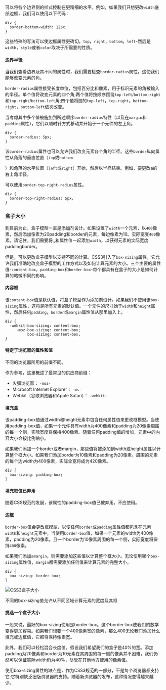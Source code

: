 可以将各个边界侧的样式控制在更精细的水平。例如，如果我们只想更改`width`底部边框，我们可以使用以下代码：

```
div {
  border-bottom-width: 12px;
}
```

这些特殊的写法可以使边框属性更确切。`top`，`right`，`bottom`，`left`-然后是`width`，`style`或者`color`取决于所需要的性质。

#### 边界半径

当我们查看边界及其不同的属性时，我们需要检查`border-radius`属性，这使我们能够改变元素的角。

`border-radius`属性接受长度单位，包括百分比和像素，用于标识元素的角被输入的半径。单个值将改变元素的四个角;两个值将按顺序围绕`top-left`/`bottom-right`和`top-right`/`bottom-left`角;四个值将圆的`top-left`，`top-right`，`bottom-right`，`bottom-left`依次改变。

当考虑其中多个值被施加到所述顺序`border-radius`特性（以及在`margin`和`padding`属性），它们以顺时针方式移动并开始于一个元件的左上角。

```
div {
  border-radius: 5px;
}
```

该`border-radius`属性也可以允许我们改变元素各个角的半径。这些`border`纵向属性从角落的垂直位置（`top`或`bottom`

）和角落的水平位置（`left`或`right`）开始，然后以半径结束。例如，要更改a的右上角半径，

可以使用`border-top-right-radius`属性。

```
div {
  border-top-right-radius: 5px;
}
```

### 盒子大小

到目前为止，盒子模型一直是添加剂设计。如果设置了`width`一个元素，以`400`像素，然后添加像素为20padding和border的元素，每边像素为10。实际宽变`460`像素。请记住，我们需要将,,和属性值一起添加`width`，以获得元素的实际宽度paddingborder。

但是，可以更改盒子模型以支持不同的计算。CSS3引入了`box-sizing`属性，它允许我们准确地改变盒子模型的工作方式以及如何计算元素的大小。三个主要的属性值-`content-box`，`padding-box`和`border-box`-每个都具有在盒子的大小是如何计算的略微不同的影响。

#### 内容框

该`content-box`值是默认值，将盒子模型作为添加剂设计。如果我们不使用该`box-sizing`属性，这将是所有元素的默认值。一个元件的尺寸始于`width`和`height`属性，然后任何`padding`，`border`或`margin`属性值从那里加入上。

```
div {
  -webkit-box-sizing: content-box;
     -moz-box-sizing: content-box;
          box-sizing: content-box;
}
```

#### 特定于浏览器的属性和值

不同的浏览器所用的前缀不同。

作为参考，这里概述了最常见的供应商前缀：

* 火狐浏览器：
  `-moz-`
* Microsoft Internet Explorer：
  `-ms-`
* Webkit（谷歌浏览器和Apple Safari）：
  `-webkit-`

#### 填充盒

该padding-box值通过width和height元素中包含任何属性值来更改框模型。当使用padding-box值，如果一个元件具有width为400像素和padding为20像素周围的每一个侧，实际宽度将保持400像素。随着任何padding值的增加，元素中的内容大小会按比例缩小。

如果我们添加一个border或者margin，那些值将被添加到width或height属性以计算整个框大小。如果我们添加border为10像素和padding为20像素。周围的元素的每个边width为400像素，实际全宽将成为420像素。

```
div {
  box-sizing: padding-box;
}
```

#### 填充框值已弃用

随着CSS规范的发展，该属性的padding-box值已被弃用，不应使用。

#### 边框

`border-box`值会更改框模型，以便任何`border`或`padding`属性值都包含在元素`width`和`height`元素中。当使用`border-box`值，如果一个元素的width为400像素，padding为20像素，且一个border为10像素周围的每一个侧，实际宽度将保持`400`像素。

如果我们添加a`margin`，则需要添加这些值以计算整个框大小。无论使用哪个`box-sizing`属性值，`margin`都需要添加任何值来计算元素的完整大小。

```
div {
  box-sizing: border-box;
}
```

![](https://learn.shayhowe.com/assets/images/courses/html-css/opening-the-box-model/box-sizing.png "CSS3盒子大小")

不同的box-sizing值允许从不同区域计算元素的宽度及其框

#### 挑选一个盒子大小

一般来说，最好的box-sizing使用是border-box。这个border-box使我们的数学变得更加容易。如果我们想要一个400像素宽的像素，那么400无论我们添加什么填充或边框值，它都将保持像素宽。

此外，我们可以轻松混合长度值。假设我们希望我们的盒子是40%的宽。添加padding为20像素和border为10元素在其周围的每一侧的像素并不困难，我们仍然可以保证实际width仍为40%，尽管在其他地方使用的像素值。

使用box-sizing属性的缺点是，作为CSS3规范的一部分，不是每个浏览器都支持它;它特别缺乏旧版浏览器的支持。随着新浏览器的发布，这种情况变得越来越少。

